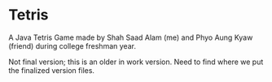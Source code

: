 # Tetris
A Java Tetris Game made by Shah Saad Alam (me) and Phyo Aung Kyaw (friend) during college freshman year.

Not final version; this is an older in work version. Need to find where we put the finalized version files.
